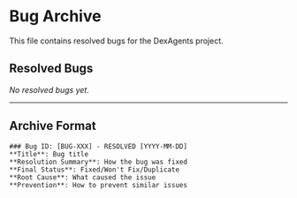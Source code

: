 # Bug Archive

This file contains resolved bugs for the DexAgents project.

## Resolved Bugs

*No resolved bugs yet.*

---

## Archive Format
```
### Bug ID: [BUG-XXX] - RESOLVED [YYYY-MM-DD]
**Title**: Bug title
**Resolution Summary**: How the bug was fixed
**Final Status**: Fixed/Won't Fix/Duplicate
**Root Cause**: What caused the issue
**Prevention**: How to prevent similar issues
```
